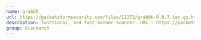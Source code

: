 ```yaml
---
name: grabbb
url: https://packetstormsecurity.com/files/11372/grabbb-0.0.7.tar.gz.html
description: functional, and fast banner scanner. URL : https://packetstormsecurity.com/files/11372/grabbb-0.0.7.tar.gz.html Groups : blackarch blackarch-scanner
group: blackarch
---
```


